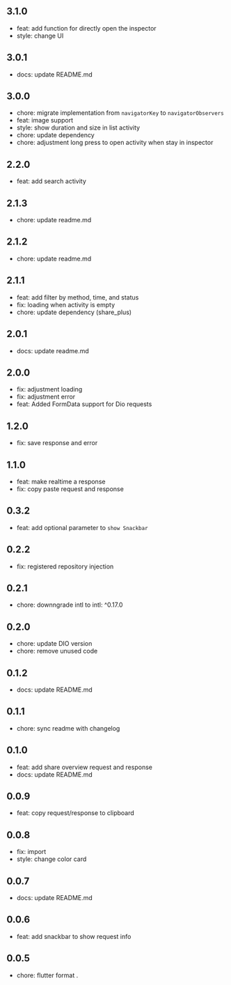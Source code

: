 
## 3.1.0

* feat: add function for directly open the inspector
* style: change UI

## 3.0.1

* docs: update README.md

## 3.0.0

* chore: migrate implementation from `navigatorKey` to `navigatorObservers` 
* feat: image support
* style: show duration and size in list activity
* chore: update dependency
* chore: adjustment long press to open activity when stay in inspector

## 2.2.0

* feat: add search activity

## 2.1.3

* chore: update readme.md

## 2.1.2

* chore: update readme.md

## 2.1.1

* feat: add filter by method, time, and status
* fix: loading when activity is empty 
* chore: update dependency (share_plus)

## 2.0.1

* docs: update readme.md

## 2.0.0

* fix: adjustment loading
* fix: adjustment error
* feat: Added FormData support for Dio requests

## 1.2.0

* fix: save response and error

## 1.1.0

* feat: make realtime a response
* fix: copy paste request and response

## 0.3.2

* feat: add optional parameter to `show Snackbar`

## 0.2.2

* fix: registered repository injection

## 0.2.1

* chore: downngrade intl to intl: ^0.17.0

## 0.2.0

* chore: update DIO version
* chore: remove unused code

## 0.1.2

* docs: update README.md

## 0.1.1

* chore: sync readme with changelog

## 0.1.0

* feat: add share overview request and response
* docs: update README.md

## 0.0.9

* feat: copy request/response to clipboard

## 0.0.8

* fix: import
* style: change color card

## 0.0.7

* docs: update README.md

## 0.0.6

* feat: add snackbar to show request info

## 0.0.5

* chore: flutter format .